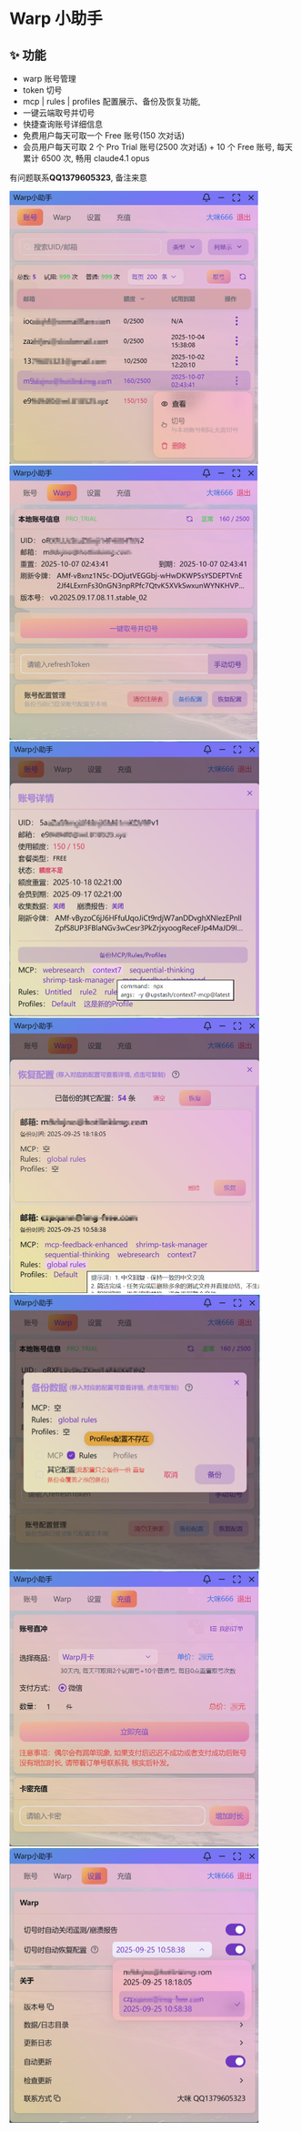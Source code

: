 # Warp 小助手

## **✨** 功能

- warp 账号管理
- token 切号
- mcp | rules | profiles 配置展示、备份及恢复功能,
- 一键云端取号并切号
- 快捷查询账号详细信息
- 免费用户每天可取一个 Free 账号(150 次对话)
- 会员用户每天可取 2 个 Pro Trial 账号(2500 次对话) + 10 个 Free 账号, 每天累计 6500 次, 畅用 claude4.1 opus

有问题联系**QQ1379605323**, 备注来意

<img src=".\images\warp-assistant1.png" style="zoom:50%;" /> <img src=".\images\warp-assistant2.png" style="zoom:50%;" /> <img src=".\images\warp-assistant3.png" style="zoom:50%;" /> <img src=".\images\warp-assistant4.png" style="zoom:50%;" /> <img src=".\images\warp-assistant5.png" style="zoom:50%;" /> <img src=".\images\warp-assistant6.png" style="zoom:50%;" /> <img src=".\images\warp-assistant7.png" style="zoom:50%;" />
